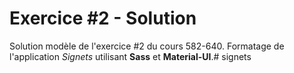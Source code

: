 # Exercice #2 - Solution

Solution modèle de l'exercice #2 du cours 582-640.
Formatage de l'application *Signets* utilisant **Sass** et **Material-UI**.# signets
